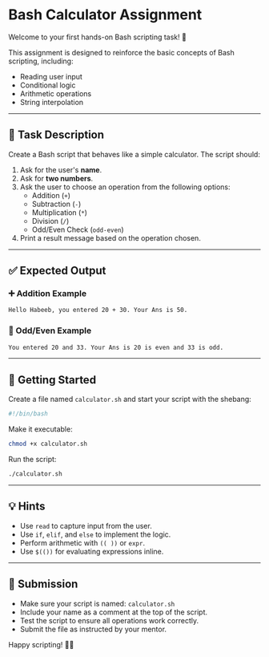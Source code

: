 # Bash Calculator Assignment

Welcome to your first hands-on Bash scripting task! 🎉

This assignment is designed to reinforce the basic concepts of Bash scripting, including:
- Reading user input
- Conditional logic
- Arithmetic operations
- String interpolation

---

## 📝 Task Description

Create a Bash script that behaves like a simple calculator. The script should:

1. Ask for the user's **name**.
2. Ask for **two numbers**.
3. Ask the user to choose an operation from the following options:
   - Addition (`+`)
   - Subtraction (`-`)
   - Multiplication (`*`)
   - Division (`/`)
   - Odd/Even Check (`odd-even`)
4. Print a result message based on the operation chosen.

---

## ✅ Expected Output

### ➕ Addition Example
```bash
Hello Habeeb, you entered 20 + 30. Your Ans is 50.
```

### 🔢 Odd/Even Example
```bash
You entered 20 and 33. Your Ans is 20 is even and 33 is odd.
```

---

## 🚀 Getting Started

Create a file named `calculator.sh` and start your script with the shebang:
```bash
#!/bin/bash
```

Make it executable:
```bash
chmod +x calculator.sh
```

Run the script:
```bash
./calculator.sh
```

---

## 💡 Hints

- Use `read` to capture input from the user.
- Use `if`, `elif`, and `else` to implement the logic.
- Perform arithmetic with `(( ))` or `expr`.
- Use `$(())` for evaluating expressions inline.

---

## 🧪 Submission

- Make sure your script is named: `calculator.sh`
- Include your name as a comment at the top of the script.
- Test the script to ensure all operations work correctly.
- Submit the file as instructed by your mentor.

Happy scripting! 🚀🐧